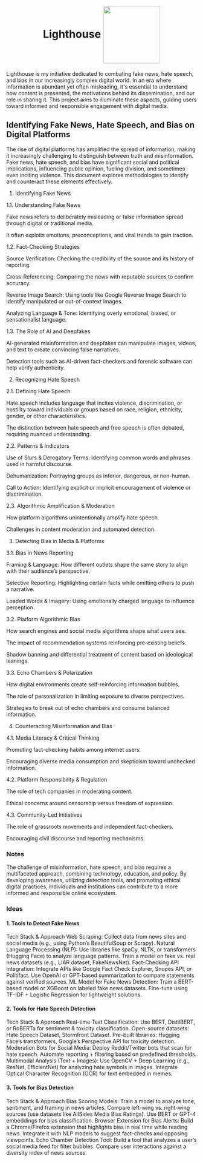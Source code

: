 <h1 align="center">
    Lighthouse 
    <img src="https://github.com/user-attachments/assets/7be0a003-2624-424c-8e17-fa5b0745f947" width="150" style="vertical-align: middle;">
</h1> 


Lighthouse is my initiative dedicated to combating fake news, hate speech, and bias in our increasingly complex digital world. In an era where information is abundant yet often misleading, it's essential to understand how content is presented, the motivations behind its dissemination, and our role in sharing it. This project aims to illuminate these aspects, guiding users toward informed and responsible engagement with digital media.



## Identifying Fake News, Hate Speech, and Bias on Digital Platforms

The rise of digital platforms has amplified the spread of information, making it increasingly challenging to distinguish between truth and misinformation. Fake news, hate speech, and bias have significant social and political implications, influencing public opinion, fueling division, and sometimes even inciting violence. This document explores methodologies to identify and counteract these elements effectively.

1. Identifying Fake News

1.1. Understanding Fake News

Fake news refers to deliberately misleading or false information spread through digital or traditional media.

It often exploits emotions, preconceptions, and viral trends to gain traction.

1.2. Fact-Checking Strategies

Source Verification: Checking the credibility of the source and its history of reporting.

Cross-Referencing: Comparing the news with reputable sources to confirm accuracy.

Reverse Image Search: Using tools like Google Reverse Image Search to identify manipulated or out-of-context images.

Analyzing Language & Tone: Identifying overly emotional, biased, or sensationalist language.

1.3. The Role of AI and Deepfakes

AI-generated misinformation and deepfakes can manipulate images, videos, and text to create convincing false narratives.

Detection tools such as AI-driven fact-checkers and forensic software can help verify authenticity.

2. Recognizing Hate Speech

2.1. Defining Hate Speech

Hate speech includes language that incites violence, discrimination, or hostility toward individuals or groups based on race, religion, ethnicity, gender, or other characteristics.

The distinction between hate speech and free speech is often debated, requiring nuanced understanding.

2.2. Patterns & Indicators

Use of Slurs & Derogatory Terms: Identifying common words and phrases used in harmful discourse.

Dehumanization: Portraying groups as inferior, dangerous, or non-human.

Call to Action: Identifying explicit or implicit encouragement of violence or discrimination.

2.3. Algorithmic Amplification & Moderation

How platform algorithms unintentionally amplify hate speech.

Challenges in content moderation and automated detection.

3. Detecting Bias in Media & Platforms

3.1. Bias in News Reporting

Framing & Language: How different outlets shape the same story to align with their audience’s perspective.

Selective Reporting: Highlighting certain facts while omitting others to push a narrative.

Loaded Words & Imagery: Using emotionally charged language to influence perception.

3.2. Platform Algorithmic Bias

How search engines and social media algorithms shape what users see.

The impact of recommendation systems reinforcing pre-existing beliefs.

Shadow banning and differential treatment of content based on ideological leanings.

3.3. Echo Chambers & Polarization

How digital environments create self-reinforcing information bubbles.

The role of personalization in limiting exposure to diverse perspectives.

Strategies to break out of echo chambers and consume balanced information.

4. Counteracting Misinformation and Bias

4.1. Media Literacy & Critical Thinking

Promoting fact-checking habits among internet users.

Encouraging diverse media consumption and skepticism toward unchecked information.

4.2. Platform Responsibility & Regulation

The role of tech companies in moderating content.

Ethical concerns around censorship versus freedom of expression.

4.3. Community-Led Initiatives

The role of grassroots movements and independent fact-checkers.

Encouraging civil discourse and reporting mechanisms.

### Notes
The challenge of misinformation, hate speech, and bias requires a multifaceted approach, combining technology, education, and policy. By developing awareness, utilizing detection tools, and promoting ethical digital practices, individuals and institutions can contribute to a more informed and responsible online ecosystem.


### Ideas 

#### 1. Tools to Detect Fake News
Tech Stack & Approach
Web Scraping: Collect data from news sites and social media (e.g., using Python’s BeautifulSoup or Scrapy).
Natural Language Processing (NLP):
Use libraries like spaCy, NLTK, or transformers (Hugging Face) to analyze language patterns.
Train a model on fake vs. real news datasets (e.g., LIAR dataset, FakeNewsNet).
Fact-Checking API Integration:
Integrate APIs like Google Fact Check Explorer, Snopes API, or Politifact.
Use OpenAI or GPT-based summarization to compare statements against verified sources.
ML Model for Fake News Detection:
Train a BERT-based model or XGBoost on labeled fake news datasets.
Fine-tune using TF-IDF + Logistic Regression for lightweight solutions.

#### 2. Tools for Hate Speech Detection
Tech Stack & Approach
Real-time Text Classification:
Use BERT, DistilBERT, or RoBERTa for sentiment & toxicity classification.
Open-source datasets: Hate Speech Dataset, Stormfront Dataset.
Pre-built libraries: Hugging Face’s transformers, Google’s Perspective API for toxicity detection.
Moderation Bots for Social Media:
Deploy Reddit/Twitter bots that scan for hate speech.
Automate reporting + filtering based on predefined thresholds.
Multimodal Analysis (Text + Images):
Use OpenCV + Deep Learning (e.g., ResNet, EfficientNet) for analyzing hate symbols in images.
Integrate Optical Character Recognition (OCR) for text embedded in memes.

#### 3. Tools for Bias Detection
Tech Stack & Approach
Bias Scoring Models:
Train a model to analyze tone, sentiment, and framing in news articles.
Compare left-wing vs. right-wing sources (use datasets like AllSides Media Bias Ratings).
Use BERT or GPT-4 embeddings for bias classification.
Browser Extension for Bias Alerts:
Build a Chrome/Firefox extension that highlights bias in real time while reading news.
Integrate it with NLP models to suggest fact-checks and opposing viewpoints.
Echo Chamber Detection Tool:
Build a tool that analyzes a user’s social media feed for filter bubbles.
Compare user interactions against a diversity index of news sources.
